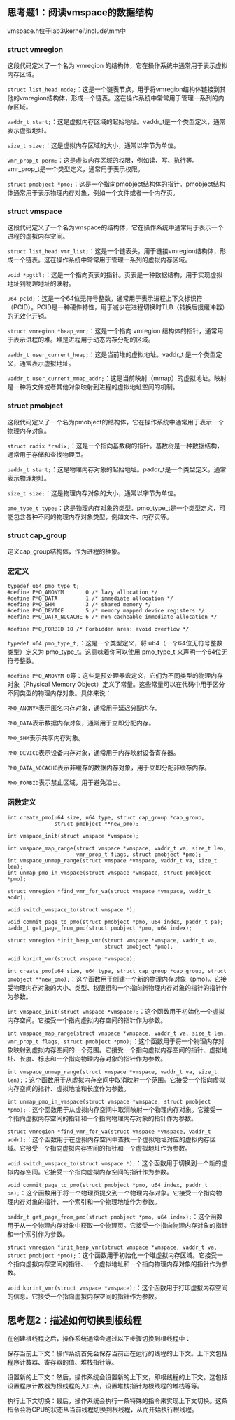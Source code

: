 ## 思考题1：阅读vmspace的数据结构
vmspace.h位于lab3\kernel\include\mm中
### struct vmregion
这段代码定义了一个名为 vmregion 的结构体，它在操作系统中通常用于表示虚拟内存区域。

`struct list_head node;`：这是一个链表节点，用于将vmregion结构体链接到其他的vmregion结构体，形成一个链表。这在操作系统中常常用于管理一系列的内存区域。

`vaddr_t start;`：这是虚拟内存区域的起始地址。vaddr_t是一个类型定义，通常表示虚拟地址。

`size_t size;`：这是虚拟内存区域的大小，通常以字节为单位。

`vmr_prop_t perm;`：这是虚拟内存区域的权限，例如读、写、执行等。vmr_prop_t是一个类型定义，通常用于表示权限。

`struct pmobject *pmo;`：这是一个指向pmobject结构体的指针。pmobject结构体通常用于表示物理内存对象，例如一个文件或者一个内存页。
### struct vmspace
这段代码定义了一个名为vmspace的结构体，它在操作系统中通常用于表示一个进程的虚拟内存空间。

`struct list_head vmr_list;`：这是一个链表头，用于链接vmregion结构体，形成一个链表。这在操作系统中常常用于管理一系列的虚拟内存区域。

`void *pgtbl;`：这是一个指向页表的指针。页表是一种数据结构，用于实现虚拟地址到物理地址的映射。

`u64 pcid;`：这是一个64位无符号整数，通常用于表示进程上下文标识符（PCID）。PCID是一种硬件特性，用于减少在进程切换时TLB（转换后援缓冲器）的无效化开销。

`struct vmregion *heap_vmr;`：这是一个指向 vmregion 结构体的指针，通常用于表示进程的堆。堆是进程用于动态内存分配的区域。

`vaddr_t user_current_heap;`：这是当前堆的虚拟地址。vaddr_t 是一个类型定义，通常表示虚拟地址。

`vaddr_t user_current_mmap_addr;`：这是当前映射（mmap）的虚拟地址。映射是一种将文件或者其他对象映射到进程的虚拟地址空间的机制。
### struct pmobject
这段代码定义了一个名为pmobject的结构体，它在操作系统中通常用于表示一个物理内存对象。

`struct radix *radix;`：这是一个指向基数树的指针。基数树是一种数据结构，通常用于存储和查找物理页。

`paddr_t start;`：这是物理内存对象的起始地址。paddr_t是一个类型定义，通常表示物理地址。

`size_t size;`：这是物理内存对象的大小，通常以字节为单位。

`pmo_type_t type;`：这是物理内存对象的类型。pmo_type_t是一个类型定义，可能包含各种不同的物理内存对象类型，例如文件、内存页等。
### struct cap_group
定义cap_group结构体，作为进程的抽象。
### 宏定义
```
typedef u64 pmo_type_t;
#define PMO_ANONYM       0 /* lazy allocation */
#define PMO_DATA         1 /* immediate allocation */
#define PMO_SHM          3 /* shared memory */
#define PMO_DEVICE       5 /* memory mapped device registers */
#define PMO_DATA_NOCACHE 6 /* non-cacheable immediate allocation */

#define PMO_FORBID 10 /* Forbidden area: avoid overflow */
```
`typedef u64 pmo_type_t;`：这是一个类型定义，将 u64（一个64位无符号整数类型）定义为 pmo_type_t。这意味着你可以使用 pmo_type_t 来声明一个64位无符号整数。

`#define PMO_ANONYM 0`等：这些是预处理器宏定义，它们为不同类型的物理内存对象（Physical Memory Object）定义了常量。这些常量可以在代码中用于区分不同类型的物理内存对象。具体来说：

`PMO_ANONYM`表示匿名内存对象，通常用于延迟分配内存。

`PMO_DATA`表示数据内存对象，通常用于立即分配内存。

`PMO_SHM`表示共享内存对象。

`PMO_DEVICE`表示设备内存对象，通常用于内存映射设备寄存器。

`PMO_DATA_NOCACHE`表示非缓存的数据内存对象，用于立即分配非缓存内存。

`PMO_FORBID`表示禁止区域，用于避免溢出。
### 函数定义
```
int create_pmo(u64 size, u64 type, struct cap_group *cap_group,
               struct pmobject **new_pmo);

int vmspace_init(struct vmspace *vmspace);

int vmspace_map_range(struct vmspace *vmspace, vaddr_t va, size_t len,
                      vmr_prop_t flags, struct pmobject *pmo);
int vmspace_unmap_range(struct vmspace *vmspace, vaddr_t va, size_t len);
int unmap_pmo_in_vmspace(struct vmspace *vmspace, struct pmobject *pmo);

struct vmregion *find_vmr_for_va(struct vmspace *vmspace, vaddr_t addr);

void switch_vmspace_to(struct vmspace *);

void commit_page_to_pmo(struct pmobject *pmo, u64 index, paddr_t pa);
paddr_t get_page_from_pmo(struct pmobject *pmo, u64 index);

struct vmregion *init_heap_vmr(struct vmspace *vmspace, vaddr_t va,
                               struct pmobject *pmo);

void kprint_vmr(struct vmspace *vmspace);
```
`int create_pmo(u64 size, u64 type, struct cap_group *cap_group, struct pmobject **new_pmo);`：这个函数用于创建一个新的物理内存对象（pmo）。它接受物理内存对象的大小、类型、权限组和一个指向新物理内存对象的指针的指针作为参数。

`int vmspace_init(struct vmspace *vmspace);`：这个函数用于初始化一个虚拟内存空间。它接受一个指向虚拟内存空间的指针作为参数。

`int vmspace_map_range(struct vmspace *vmspace, vaddr_t va, size_t len, vmr_prop_t flags, struct pmobject *pmo);`：这个函数用于将一个物理内存对象映射到虚拟内存空间的一个范围。它接受一个指向虚拟内存空间的指针、虚拟地址、长度、标志和一个指向物理内存对象的指针作为参数。

`int vmspace_unmap_range(struct vmspace *vmspace, vaddr_t va, size_t len);`：这个函数用于从虚拟内存空间中取消映射一个范围。它接受一个指向虚拟内存空间的指针、虚拟地址和长度作为参数。

`int unmap_pmo_in_vmspace(struct vmspace *vmspace, struct pmobject *pmo);`：这个函数用于从虚拟内存空间中取消映射一个物理内存对象。它接受一个指向虚拟内存空间的指针和一个指向物理内存对象的指针作为参数。

`struct vmregion *find_vmr_for_va(struct vmspace *vmspace, vaddr_t addr);`：这个函数用于在虚拟内存空间中查找一个虚拟地址对应的虚拟内存区域。它接受一个指向虚拟内存空间的指针和一个虚拟地址作为参数。

`void switch_vmspace_to(struct vmspace *);`：这个函数用于切换到一个新的虚拟内存空间。它接受一个指向虚拟内存空间的指针作为参数。

`void commit_page_to_pmo(struct pmobject *pmo, u64 index, paddr_t pa);`：这个函数用于将一个物理页提交到一个物理内存对象。它接受一个指向物理内存对象的指针、一个索引和一个物理地址作为参数。

`paddr_t get_page_from_pmo(struct pmobject *pmo, u64 index);`：这个函数用于从一个物理内存对象中获取一个物理页。它接受一个指向物理内存对象的指针和一个索引作为参数。

`struct vmregion *init_heap_vmr(struct vmspace *vmspace, vaddr_t va, struct pmobject *pmo);`：这个函数用于初始化一个堆虚拟内存区域。它接受一个指向虚拟内存空间的指针、一个虚拟地址和一个指向物理内存对象的指针作为参数。

`void kprint_vmr(struct vmspace *vmspace);`：这个函数用于打印虚拟内存空间的信息。它接受一个指向虚拟内存空间的指针作为参数。
## 思考题2：描述如何切换到根线程
在创建根线程之后，操作系统通常会通过以下步骤切换到根线程中：

保存当前上下文：操作系统首先会保存当前正在运行的线程的上下文。上下文包括程序计数器、寄存器的值、堆栈指针等。

设置新的上下文：然后，操作系统会设置新的上下文，即根线程的上下文。这包括设置程序计数器为根线程的入口点，设置堆栈指针为根线程的堆栈等等。

执行上下文切换：最后，操作系统会执行一条特殊的指令来实现上下文切换。这条指令会将CPU的状态从当前线程切换到根线程，从而开始执行根线程。
